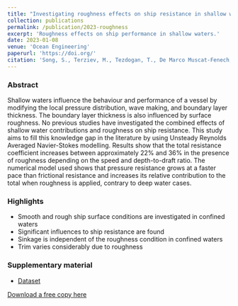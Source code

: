 ```yaml
---
title: "Investigating roughness effects on ship resistance in shallow waters"
collection: publications
permalink: /publication/2023-roughness
excerpt: 'Roughness effects on ship performance in shallow waters.'
date: 2023-01-08
venue: 'Ocean Engineering'
paperurl: 'https://doi.org/'
citation: 'Song, S., Terziev, M., Tezdogan, T., De Marco Muscat-Fenech, C., Incecik, I., Investigating roughness effects on ship resistance in shallow waters, Ocean Engineering.'
---
```


### Abstract

Shallow waters influence the behaviour and performance of a vessel by modifying the local pressure distribution, wave making, and boundary layer thickness. The boundary layer thickness is also influenced by surface roughness. No previous studies have investigated the combined effects of shallow water contributions and roughness on ship resistance. This study aims to fill this knowledge gap in the literature by using Unsteady Reynolds Averaged Navier-Stokes modelling. Results show that the total resistance coefficient increases between approximately 22% and 36% in the presence of roughness depending on the speed and depth-to-draft ratio. The numerical model used shows that pressure resistance grows at a faster pace than frictional resistance and increases its relative contribution to the total when roughness is applied, contrary to deep water cases. 

### Highlights

- Smooth and rough ship surface conditions are investigated in confined waters
- Significant influences to ship resistance are found
- Sinkage is independent of the roughness condition in confined waters
- Trim varies considerably due to roughness

### Supplementary material
 - [Dataset](https://doi.org/10.15129/2cb92e93-fdd8-44cb-aef1-75fd986f7ed4)
 

[Download a free copy here](/files/2023-roughnesspdf.pdf)

